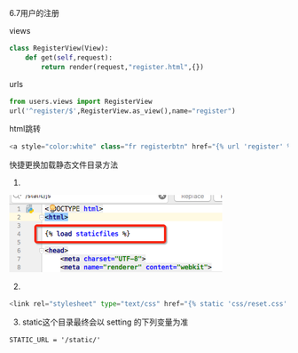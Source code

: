 6.7用户的注册

views

```py
class RegisterView(View):
    def get(self,request):
        return render(request,"register.html",{})
```

urls

```py
from users.views import RegisterView
url('^register/$',RegisterView.as_view(),name="register")
```

html跳转

```py
<a style="color:white" class="fr registerbtn" href="{% url 'register' %}">注册</a>
```

快捷更换加载静态文件目录方法

1.

![](/assets/importStatic.png)

2.

```py
<link rel="stylesheet" type="text/css" href="{% static 'css/reset.css' %}">
```

3. static这个目录最终会以 setting 的下列变量为准

```
STATIC_URL = '/static/'
```

 

